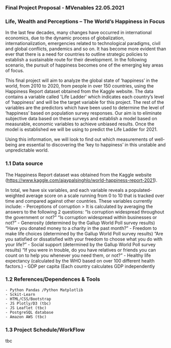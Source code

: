### Final Project Proposal - MVenables 22.05.2021
### Life, Wealth and Perceptions – The World’s Happiness in Focus

In the last few decades, many changes have occurred in international economics, due to the dynamic process of globalization, internationalization, emergencies related to technological paradigms, civil and global conflicts, pandemics and so on. It has become more evident than ever that there is a need for countries to outline strategic policies to establish a sustainable route for their development. In the following scenario, the pursuit of happiness becomes one of the emerging key areas of focus.

This final project will aim to analyze the global state of ‘happiness’ in the world, from 2010 to 2020, from people in over 150 countries, using the Happiness Report dataset obtained from the Kaggle website. The data contains a variable called 'Life Ladder' which indicates each country’s level of ‘happiness’ and will be the target variable for this project. The rest of the variables are the predictors which have been used to determine the level of ‘happiness’ based on population survey responses. Our aim is to eliminate subjective data based on these surveys and establish a model based on measurable, economic variables to achieve unbiased results. 
Once the model is established we will be using to predict the Life Ladder for 2021.

Using this information, we will look to find out which  measurements of well-being are essential to discovering the ‘key to happiness’ in this unstable and unpredictable world.


### 1.1 Data source
The Happiness Report dataset was obtained from the Kaggle website (https://www.kaggle.com/ajaypalsinghlo/world-happiness-report-2021).

In total, we have six variables, and each variable reveals a populated-weighted average score on a scale running from 0 to 10 that is tracked over time and compared against other countries. These variables currently include:
      - Perceptions of corruption > It is calculated by averaging the answers to the following 2 questions: “Is corruption widespread throughout the government or not?” “Is corruption widespread within businesses or not?”
      -	Generosity (determined by the Gallup World Poll survey results) “Have you donated money to a charity in the past month?”
      -	Freedom to make life choices (determined by the Gallup World Poll survey results) “Are you satisfied or dissatisfied with your freedom to choose what you do with your life?”
      -	Social support (determined by the Gallup World Poll survey results) “If you were in trouble, do you have relatives or friends you can count on to help you whenever you need them, or not?”
      -	Healthy life expectancy (calculated by the WHO based on over 100 different health factors.)
      -	GDP per capita (Each country calculates GDP independently

### 1.2 References/Dependences & Tools

    - Python Pandas /Python Matplotlib 
    - Sckit-Learn
    - HTML/CSS/Bootstrap
    - JS Plotly/D3 (tbc)
    - JS Leaflet (tbc)
    - PostgreSQL database
    - Amazon AWS (tbc)

### 1.3 Project Schedule/WorkFlow 
tbc

